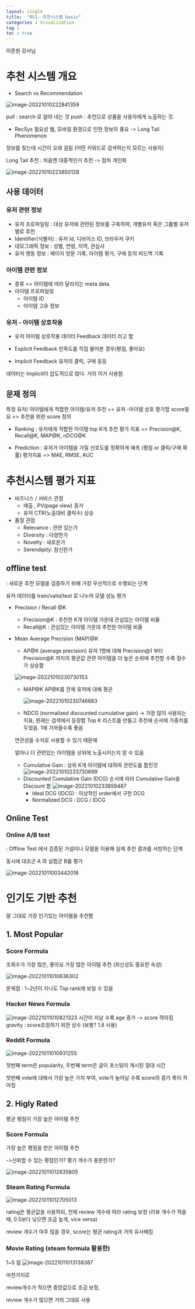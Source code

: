 ```yaml
---
layout: single
title:  "RS1- 추천시스템 basic"
categories : Visualization
tag : 
toc : true
---
```


이준원 강사님

# 추천 시스템 개요

+ Search vs Recommendation

![image-20221010222841359](/images/2022-10-10-RecSys1/image-20221010222841359.png)

 pull : search 로 알아 내는 것
 push : 추천으로 상품을 사용자에게 노출하는 것.

+ RecSys 필요성
웹, 모바일 환경으로 인한 정보의 풍요
 -> Long Tail Phenomenon

정보를 찾는데 시간이 오래 걸림 (어떤 키워드로 검색하는지 모르는 사용자)


Long Tail 추천
 : 처음엔 대중적인거 추천 -> 점차 개인화

![image-20221010223850128](/images/2022-10-10-RecSys1/image-20221010223850128.png)

## 사용 데이터

### 유저 관련 정보
+ 유저 프로파일링
: 대상 유저에 관련된 정보를 구축하여, 개별유저 혹은 그룹별 유저 별로 추천
+ Identifier(식별자) : 유저 Id, 디바이스 ID, 브라우저 쿠키
+ 데모그래픽 정보 : 성별, 연령, 지역, 관심사
+ 유저 행동 정보 :  페이지 방문 기록, 아이템 평가, 구매 등의 피드백 기록

### 아이템 관련 정보
+ 종류
=>  아이템에 따라 달라지는 meta data
+ 아이템 프로파일링
	+ 아이템 ID
	+ 아이템 고유 정보

### 유저 - 아이템 상호작용 
+ 유저 아이템 상호작용 데이터
Feedback 데이터 라고 함

+ Explicit Feedback
만족도를 직접 물어본 경우(평점, 좋아요)
+ Implicit Feedback
유저의 클릭, 구매 등등

데이터는 Implicit이 압도적으로 많다. 거의 이거 사용함.


## 문제 정의

특정 유저/ 아이템에게 적합한 아이템/유저 추천
 =>
유저 -아이템 상호 평가할 score필요
 =>
추천을 위한 score 정의


+ Ranking : 유저에게 적합한 아이템 top K개 추천
평가 지표 => Precision@K, Recall@K, MAP@K, nDCG@K

+ Prediction : 유저가 아이템을 가질 선호도를 정확하게 예측 (평점 or 클릭/구매 확률)
평가지표 => MAE, RMSE, AUC


# 추천시스템 평가 지표
+ 비즈니스 / 서비스 관점
	+ 매출 , PV(page view) 증가
	+ 유저 CTR(노출대비 클릭수) 상승
+ 품질 관점
	+ Relevance : 관련 있는가
	+ Diversity    : 다양한가
	+ Novelty      : 새로운가 
	+ Serendipity: 참신한가


## offline test
: 새로운 추천 모델을 검증하기 위해 가장 우선적으로 수행되는 단계

유저 데이터를 train/valid/test 로 나누어 모델 성능 평가

+ Precision / Recall @K
	+ Precision@K : 추천한 K개 아이템 가운데 관심있는 아이템 비율
	+ Recall@K       : 관심있는 아이템 가운데 추천한 아이템 비율
	
+ Mean Average Precision (MAP)@K
	+  AP@K (average precision)
	유저 1명에 대해 Precision@1 부터 Precision@K 까지의 평균값
	 관련 아이템을 더 높은 순위에 추천할 수록 점수가 상승함
	
	![image-20221010230730153](/images/2022-10-10-RecSys1/image-20221010230730153.png)
	
	+ MAP@K 
	  AP@K를 전체 유저에 대해 평균
	
	  ![image-20221010230746683](/images/2022-10-10-RecSys1/image-20221010230746683.png)

	+ NDCG (normalized discounted cumulative gain)
	-> 가장 많이 사용되는 지표, 원래는 검색에서 등장함
	Top K 리스트를 만들고 추천에 순서에 가중치를 두었음. 1에 가까울수록 좋음
	
	연관성을 수치로 사용할 수 있기 때문에
	
	얼마나 더 관련있는 아이템을 상위에 노출시키는지 알 수 있음
	
	- Cumulative Gain 
		: 상위 K개 아이템에 대하여 관련도를 합친것
		![image-20221010233730699](/images/2022-10-10-RecSys1/image-20221010233730699.png)
	- Discounted Cumulative Gain (DCG)
		순서에 따라 Cumulative Gain을 Discount 함
		![image-20221010233859487](/images/2022-10-10-RecSys1/image-20221010233859487.png)
		- Ideal DCG (IDCG)
		: 이상적인 order에서 구한 DCG
		- Normalized DCG
		: DCG / IDCG

## Online Test 

### Online A/B test
: Offline Test 에서 검증된 가설이나 모델을 이용해 실제 추천 결과를 서빙하는 단계

동시에 대조군 A 와 실험군 B를 평가

![image-20221011003442016](/images/2022-10-10-RecSys1/image-20221011003442016.png)


# 인기도 기반 추천
말 그대로 가장 인기있는 아이템을 추천함

## 1. Most Popular

### Score Formula
조회수가 가장 많은, 좋아요 가장 많은 아이템 추천 (최신성도 중요한 속성)

![image-20221011010636302](/images/2022-10-10-RecSys1/image-20221011010636302.png)

문제점 : 1~2년이 지나도 Top rank에 보일 수 있음

### Hacker News Formula

![image-20221011010821323](/images/2022-10-10-RecSys1/image-20221011010821323.png)
시간이 지날 수록 age 증가 -> score 작아짐
gravity : score조정하기 위한 상수 (보통? 1.8 사용)

### Reddit Formula

![image-20221011010931255](/images/2022-10-10-RecSys1/image-20221011010931255.png)

첫번째 term은 popularity, 두번째 term은 글이 포스팅이 게시된 절대 시간

첫번째 vote에 대해서 가장 높은 가치 부여, vote가 늘어날 수록 score의 증가 폭이 작아짐

## 2. Higly Rated

평균 평점이 가장 높은 아이템 추천

### Score Formula
가장 높은 평점을 받은 아이템 추천

->신뢰할 수 있는 평점인가? 평가 개수가 충분한가?

![image-20221011012635805](/images/2022-10-10-RecSys1/image-20221011012635805.png)

### Steam Rating Formula

![image-20221011012705013](/images/2022-10-10-RecSys1/image-20221011012705013.png)

rating은 평균값을 사용하되, 전체 review 개수에 따라 rating 보정
 (리뷰 개수가 적을 때, 0.5보다 낮으면 조금 높게, vice versa)

review 개수가 아주 많을 경우, score는 평균 rating과 거의 유사해짐


### Movie Rating (steam formula 활용한)
1~5 점
![image-20221011013138387](/images/2022-10-10-RecSys1/image-20221011013138387.png)


마찬가지로

review개수가 적으면 중앙값으로 조금 보정,

review 개수가 많으면 거의 그대로 사용